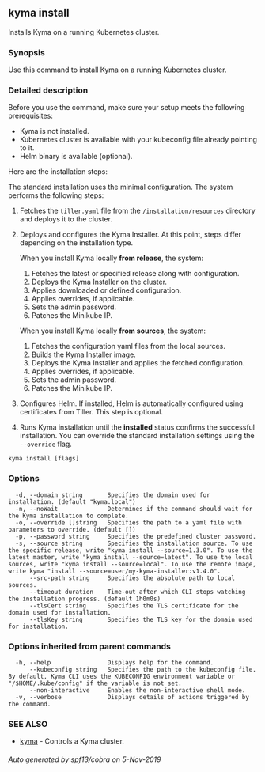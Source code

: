 ## kyma install

Installs Kyma on a running Kubernetes cluster.

### Synopsis

Use this command to install Kyma on a running Kubernetes cluster.

### Detailed description

Before you use the command, make sure your setup meets the following prerequisites:

* Kyma is not installed.
* Kubernetes cluster is available with your kubeconfig file already pointing to it.
* Helm binary is available (optional).

Here are the installation steps:

The standard installation uses the minimal configuration. The system performs the following steps:
1. Fetches the `tiller.yaml` file from the `/installation/resources` directory and deploys it to the cluster.
2. Deploys and configures the Kyma Installer. At this point, steps differ depending on the installation type.

    When you install Kyma locally **from release**, the system:
    1. Fetches the latest or specified release along with configuration.
    2. Deploys the Kyma Installer on the cluster.
    3. Applies downloaded or defined configuration.
    4. Applies overrides, if applicable.
    5. Sets the admin password.
    6. Patches the Minikube IP.
	
    When you install Kyma locally **from sources**, the system:
    1. Fetches the configuration yaml files from the local sources.
    2. Builds the Kyma Installer image.
    3. Deploys the Kyma Installer and applies the fetched configuration.
    4. Applies overrides, if applicable.
    5. Sets the admin password.
    6. Patches the Minikube IP.
    
3. Configures Helm. If installed, Helm is automatically configured using certificates from Tiller. This step is optional.
4. Runs Kyma installation until the **installed** status confirms the successful installation. You can override the standard installation settings using the `--override` flag.



```
kyma install [flags]
```

### Options

```
  -d, --domain string       Specifies the domain used for installation. (default "kyma.local")
  -n, --noWait              Determines if the command should wait for the Kyma installation to complete.
  -o, --override []string   Specifies the path to a yaml file with parameters to override. (default [])
  -p, --password string     Specifies the predefined cluster password.
  -s, --source string       Specifies the installation source. To use the specific release, write "kyma install --source=1.3.0". To use the latest master, write "kyma install --source=latest". To use the local sources, write "kyma install --source=local". To use the remote image, write kyma "install --source=user/my-kyma-installer:v1.4.0".
      --src-path string     Specifies the absolute path to local sources.
      --timeout duration    Time-out after which CLI stops watching the installation progress. (default 1h0m0s)
      --tlsCert string      Specifies the TLS certificate for the domain used for installation.
      --tlsKey string       Specifies the TLS key for the domain used for installation.
```

### Options inherited from parent commands

```
  -h, --help                Displays help for the command.
      --kubeconfig string   Specifies the path to the kubeconfig file. By default, Kyma CLI uses the KUBECONFIG environment variable or "/$HOME/.kube/config" if the variable is not set.
      --non-interactive     Enables the non-interactive shell mode.
  -v, --verbose             Displays details of actions triggered by the command.
```

### SEE ALSO

* [kyma](kyma.md)	 - Controls a Kyma cluster.

###### Auto generated by spf13/cobra on 5-Nov-2019
